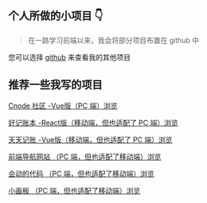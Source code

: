 ## 个人所做的小项目 👇
> 在一路学习前端以来，我会将部分项目布置在 github 中

您可以选择 [github](https://github.com/suian-cmd?tab=repositories) 来查看我的其他项目

## 推荐一些我写的项目

[Cnode 社区 -Vue版（PC 端）浏览](https://suian-cmd.github.io/Vue-Cnode-Web)

[好记账本 -React版（移动端，但也适配了 PC 端）浏览](https://suian-cmd.github.io/haoji_booking_web)

[天天记账 -Vue版（移动端，但也适配了 PC 端）浏览](https://suian-cmd.github.io/vue-accounting-web)

[前端导航网站 （PC 端，但也适配了移动端）浏览](https://suian-cmd.github.io/simple_Navigation/src/index.html)

[会动的代码 （PC 端，但也适配了移动端）浏览](https://suian-cmd.github.io/cv-1-css-js/dist/index.html)

[小画板 （PC 端，但也适配了移动端）浏览](https://suian-cmd.github.io/canvas_DrawingBoard/index.html)

